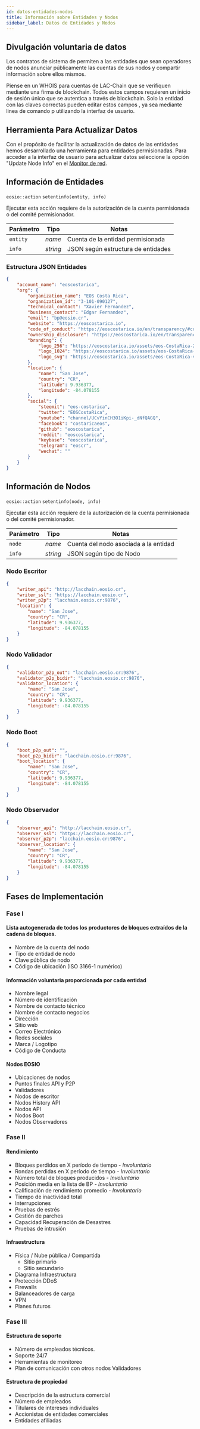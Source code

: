 ```yaml
---
id: datos-entidades-nodos
title: Información sobre Entidades y Nodos
sidebar_label: Datos de Entidades y Nodos
---
```

## Divulgación voluntaria de datos

Los contratos de sistema de permiten a las entidades que sean operadores de nodos anunciar públicamente las cuentas de sus nodos y compartir información sobre ellos mismos.

Piense en un WHOIS para cuentas de LAC-Chain que se verifiquen mediante una firma de blockchain. Todos estos campos requieren un inicio de sesión único que se autentica a través de blockchain. Solo la entidad con las claves correctas pueden editar estos campos , ya sea mediante linea de comando p utilizando la interfaz de usuario.


## Herramienta Para Actualizar Datos

Con el propósito de facilitar la actualización de datos de las entidades hemos desarrollado una herramienta para entidades permisionadas.  Para acceder a la interfaz de usuario para actualizar datos seleccione la opción "Update Node Info" en el [Monitor de red](https://dashboard.latamlink.io).

## Información de Entidades

`eosio::action`
`setentinfo(entity, info)`

Ejecutar esta acción requiere de la autorización de la cuenta permisionada o del comité permisionador.

| Parámetro | Tipo | Notas |
|---|---|---|
| `entity` | *name* | Cuenta de la entidad permisionada |
| `info` | *string* | JSON según estructura de entidades |


### Estructura JSON Entidades  

```json
{
	"account_name": "eoscostarica",
	"org": {
		"organization_name": "EOS Costa Rica",
		"organization_id": "3-101-090127",
		"technical_contact": "Xavier Fernandez",
		"business_contact": "Edgar Fernandez",
		"email": "bp@eosio.cr",
		"website": "https://eoscostarica.io",
		"code_of_conduct": "https://eoscostarica.io/en/transparency/#code_of_conduct",
		"ownership_disclosure": "https://eoscostarica.io/en/transparency/#ownership_disclosure",
		"branding": {
			"logo_256": "https://eoscostarica.io/assets/eos-CostaRica-256x256.png",
			"logo_1024": "https://eoscostarica.io/assets/eos-CostaRica-1024x1024.png",
			"logo_svg": "https://eoscostarica.io/assets/eos-CostaRica-vectors.svg"
		},
		"location": {
			"name": "San Jose",
			"country": "CR",
			"latitude": 9.936377,
			"longitude": -84.078155
		},
		"social": {
			"steemit": "eos-costarica",
			"twitter": "EOSCostaRica",
			"youtube": "channel/UCvYinCH3O1iKpi-_dNfQAGQ",
			"facebook": "costaricaeos",
			"github": "eoscostarica",
			"reddit": "eoscostarica",
			"keybase": "eoscostarica",
			"telegram": "eoscr",
			"wechat": ""
		}
	}
}
```

## Información de Nodos

`eosio::action`
`setentinfo(node, info)`

Ejecutar esta acción requiere de la autorización de la cuenta permisionada o del comité permisionador.

| Parámetro | Tipo | Notas |
|---|---|---|
| `node` | *name* | Cuenta del nodo asociada a la entidad |
| `info` | *string* | JSON según tipo de Nodo |


### Nodo Escritor
```json
{
	"writer_api": "http://lacchain.eosio.cr",
	"writer_ssl": "https://lacchain.eosio.cr",
	"writer_p2p": "lacchain.eosio.cr:9876",
	"location": {
		"name": "San Jose",
		"country": "CR",
		"latitude": 9.936377,
		"longitude": -84.078155
	}
}
```

### Nodo Validador

```json
{
	"validator_p2p_out": "lacchain.eosio.cr:9876",
	"validator_p2p_bidir": "lacchain.eosio.cr:9876",
	"validator_location": {
		"name": "San Jose",
		"country": "CR",
		"latitude": 9.936377,
		"longitude": -84.078155
	}
}
```

### Nodo Boot
```json
{
	"boot_p2p_out": "",
	"boot_p2p_bidir": "lacchain.eosio.cr:9876",
	"boot_location": {
		"name": "San Jose",
		"country": "CR",
		"latitude": 9.936377,
		"longitude": -84.078155
	}
}
```

### Nodo Observador
```json
{
	"observer_api": "http://lacchain.eosio.cr",
	"observer_ssl": "https://lacchain.eosio.cr",
	"observer_p2p": "lacchain.eosio.cr:9876",
	"observer_location": {
		"name": "San Jose",
		"country": "CR",
		"latitude": 9.936377,
		"longitude": -84.078155
	}
}
```


## Fases de Implementación 

### Fase I
#### Lista autogenerada de todos los productores de bloques extraídos de la cadena de bloques.
 - Nombre de la cuenta del nodo
 - Tipo de entidad de nodo
 - Clave pública de nodo
 - Código de ubicación (ISO 3166-1 numérico)

#### Información voluntaria proporcionada por cada entidad
 - Nombre legal
 - Número de identificación
 - Nombre de contacto técnico
 - Nombre de contacto negocios
 - Dirección
 - Sitio web
 - Correo Electrónico
 - Redes sociales
 - Marca / Logotipo
 - Código de Conducta
 
#### Nodos EOSIO
- Ubicaciones de nodos
- Puntos finales API y P2P
- Validadores
- Nodos de escritor
- Nodos History API
- Nodos API
- Nodos Boot
- Nodos Observadores
 
### Fase II
#### Rendimiento
 - Bloques perdidos en X período de tiempo *- Involuntario*
 - Rondas perdidas en X período de tiempo *- Involuntario*
 - Número total de bloques producidos *- Involuntario*
 - Posición media en la lista de BP *- Involuntario*
 - Calificación de rendimiento promedio *- Involuntario*
 - Tiempo de inactividad total
 - Interrupciones
 - Pruebas de estrés
 - Gestión de parches
 - Capacidad Recuperación de Desastres
 - Pruebas de intrusión

#### Infraestructura
- Física / Nube pública / Compartida
	- Sitio primario
	- Sitio secundario
- Diagrama Infraestructura
- Protección DDoS
- Firewalls
- Balanceadores de carga
- VPN 
- Planes futuros

### Fase III

#### Estructura de soporte
 - Número de empleados técnicos.
 - Soporte 24/7
 - Herramientas de monitoreo
 - Plan de comunicación con otros nodos Validadores

#### Estructura de propiedad
 - Descripción de la estructura comercial
 - Número de empleados
 - Titulares de intereses individuales
 - Accionistas de entidades comerciales
 - Entidades afiliadas
